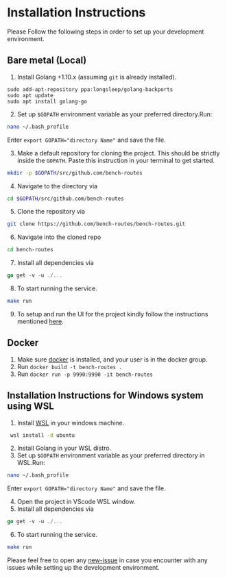 # Installation Instructions 

Please Follow the following steps in order to set up your development
environment.

## Bare metal (Local)

1. Install Golang +1.10.x (assuming `git` is already installed).
```console
sudo add-apt-repository ppa:longsleep/golang-backports
sudo apt update
sudo apt install golang-go
```
2. Set up `$GOPATH` environment variable as your preferred directory.Run:
```bash
nano ~/.bash_profile
```
Enter `export GOPATH="directory Name"` and save the file. 

3. Make a default repository for cloning the project. This should be strictly inside the `GOPATH`. 
Paste this instruction in your terminal to get started.
```bash
mkdir -p $GOPATH/src/github.com/bench-routes
```
4. Navigate to the directory via 
```bash
cd $GOPATH/src/github.com/bench-routes
```
5. Clone the repository via 
```bash
git clone https://github.com/bench-routes/bench-routes.git
```
6. Navigate into the cloned repo 
```bash
cd bench-routes
```
7. Install all dependencies via 
```go
go get -v -u ./...
```
8. To start running the service. 
```bash 
make run
``` 

9. To setup and run the UI for the project kindly follow the instructions mentioned [here](https://github.com/bench-routes/dashboard#readme).

## Docker

1. Make sure [docker](https://www.docker.com/) is installed, and your user is in the docker group.
2. Run `docker build -t bench-routes .`
3. Run `docker run -p 9990:9990 -it bench-routes`

## Installation Instructions for Windows system using WSL

1. Install [WSL](https://docs.microsoft.com/en-us/windows/wsl/install-win10) in your windows machine.
```bash
 wsl install -d ubuntu
 ```
2. Install Golang in your WSL distro.
3. Set up `$GOPATH` environment variable as your preferred directory in WSL.Run:
```bash
nano ~/.bash_profile
```
Enter `export GOPATH="directory Name"` and save the file.

4. Open the project in VScode WSL window.
5. Install all dependencies via 
```go
go get -v -u ./...
```
6. To start running the service. 
```bash 
make run
``` 

Please feel free to open any [new-issue](https://github.com/bench-routes/bench-routes/issues/new/choose) in case you encounter with any issues while setting up the development environment.
